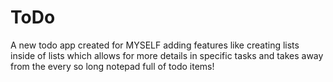 # ToDo

A new todo app created for MYSELF adding features like 
creating lists inside of lists which allows for more details in 
specific tasks and takes away from the every so long notepad full of todo items!
